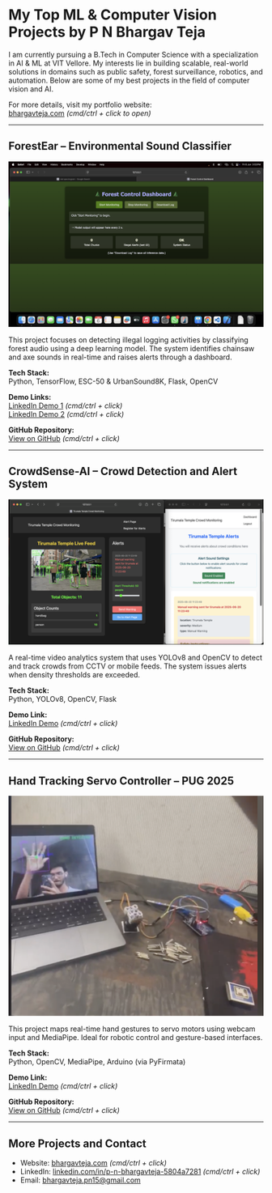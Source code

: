 # My Top ML & Computer Vision Projects by P N Bhargav Teja

I am currently pursuing a B.Tech in Computer Science with a specialization in AI & ML at VIT Vellore. My interests lie in building scalable, real-world solutions in domains such as public safety, forest surveillance, robotics, and automation. Below are some of my best projects in the field of computer vision and AI.

For more details, visit my portfolio website:  
[bhargavteja.com](https://bhargavteja.com) *(cmd/ctrl + click to open)*

---

## ForestEar – Environmental Sound Classifier

![Forest-Ear](img1.png)


This project focuses on detecting illegal logging activities by classifying forest audio using a deep learning model. The system identifies chainsaw and axe sounds in real-time and raises alerts through a dashboard.

**Tech Stack:**  
Python, TensorFlow, ESC-50 & UrbanSound8K, Flask, OpenCV

**Demo Links:**  
[LinkedIn Demo 1](https://www.linkedin.com/posts/bhargavteja-pn_ai-sustainability-forestconservation-activity-7341658627612581889-hzXT) *(cmd/ctrl + click)*  
[LinkedIn Demo 2](https://www.linkedin.com/posts/bhargavteja-pn_forestear-aiproject-deeplearning-activity-7341659744291471362-TmfJ) *(cmd/ctrl + click)*

**GitHub Repository:**  
[View on GitHub](https://github.com/Bhargavteja-9779/ForestEar-Acoustic-Surveillance-AI-for-Forest-Protection.git) *(cmd/ctrl + click)*

---

## CrowdSense-AI – Crowd Detection and Alert System

![CrowdSense-AI](img2.png)

A real-time video analytics system that uses YOLOv8 and OpenCV to detect and track crowds from CCTV or mobile feeds. The system issues alerts when density thresholds are exceeded.

**Tech Stack:**  
Python, YOLOv8, OpenCV, Flask

**Demo Link:**  
[LinkedIn Demo](https://www.linkedin.com/posts/bhargavteja-pn_ai-computervision-crowddetection-activity-7341439619646791681-JVIb) *(cmd/ctrl + click)*

**GitHub Repository:**  
[View on GitHub](https://github.com/Bhargavteja-9779/CrowdSense-AI-Crowd-Detection-Alert-System.git) *(cmd/ctrl + click)*

---

## Hand Tracking Servo Controller – PUG 2025

![Hand Tracking Servo Controller](img3.png)

This project maps real-time hand gestures to servo motors using webcam input and MediaPipe. Ideal for robotic control and gesture-based interfaces.

**Tech Stack:**  
Python, OpenCV, MediaPipe, Arduino (via PyFirmata)

**Demo Link:**  
[LinkedIn Demo](https://www.linkedin.com/posts/bhargavteja-pn_computervision-opencv-ai-activity-7341348439001047041-88Dl) *(cmd/ctrl + click)*

**GitHub Repository:**  
[View on GitHub](https://github.com/Bhargavteja-9779/Hand-Tracking-WithServos-PUG-2025-.git) *(cmd/ctrl + click)*

---

## More Projects and Contact

- Website: [bhargavteja.com](https://bhargavteja.com) *(cmd/ctrl + click)*  
- LinkedIn: [linkedin.com/in/p-n-bhargavteja-5804a7281](www.linkedin.com/in/bhargavteja-pn) *(cmd/ctrl + click)*  
- Email: bhargavteja.pn15@gmail.com
